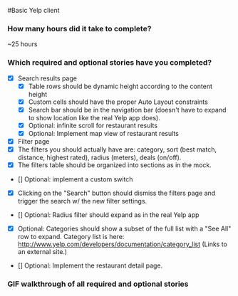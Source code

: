 #Basic Yelp client

### How many hours did it take to complete?
~25 hours

### Which required and optional stories have you completed?
* [x] Search results page
  * [x] Table rows should be dynamic height according to the content height
  * [x] Custom cells should have the proper Auto Layout constraints
  * [x] Search bar should be in the navigation bar (doesn't have to expand to show location like the real Yelp app does).
  * [x] Optional: infinite scroll for restaurant results
  * [x] Optional: Implement map view of restaurant results
* [x] Filter page
 * [x] The filters you should actually have are: category, sort (best match, distance, highest rated), radius (meters), deals (on/off).
 * [x] The filters table should be organized into sections as in the mock.
 * []  Optional: implement a custom switch
 * [x] Clicking on the "Search" button should dismiss the filters page and trigger the search w/ the new filter settings.
 * [] Optional: Radius filter should expand as in the real Yelp app
 * [x] Optional: Categories should show a subset of the full list with a "See All" row to expand. Category list is here: http://www.yelp.com/developers/documentation/category_list (Links to an external site.)

* [] Optional: Implement the restaurant detail page.

### GIF walkthrough of all required and optional stories
